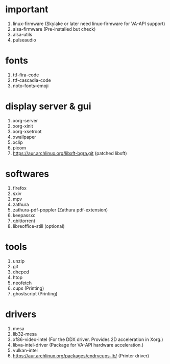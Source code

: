 # important
1) linux-firmware (Skylake or later need linux-firmware for VA-API support)
2) alsa-firmware (Pre-installed but check)
3) alsa-utils
4) pulseaudio

# fonts
1) ttf-fira-code
2) ttf-cascadia-code
3) noto-fonts-emoji

# display server & gui
1) xorg-server
2) xorg-xinit
3) xorg-xsetroot
4) xwallpaper
5) xclip
6) picom
7) https://aur.archlinux.org/libxft-bgra.git (patched libxft)

# softwares
1) firefox
2) sxiv
3) mpv
4) zathura
5) zathura-pdf-poppler (Zathura pdf-extension)
6) keepassxc
7) qbittorrent
8) libreoffice-still (optional)

# tools
1) unzip
2) git
3) dhcpcd
4) htop
5) neofetch
6) cups (Printing)
7) ghostscript (Printing)

# drivers
1) mesa
2) lib32-mesa
3) xf86-video-intel (For the DDX driver. Provides 2D acceleration in Xorg.)
4) libva-intel-driver (Package for VA-API hardware acceleration.)
5) vulkan-intel
6) https://aur.archlinux.org/packages/cndrvcups-lb/ (Printer driver)
